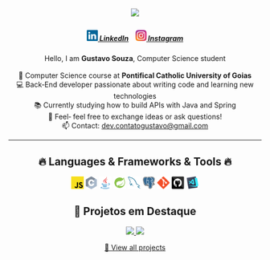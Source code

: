 <h1 align="center">
  <a href="https://git.io/typing-svg">
    <img src="https://readme-typing-svg.herokuapp.com/?lines=Hello,+There!+👋;This+is+Gustavo+Souza...;Nice+to+meet+you!&center=true&size=30">
  </a>
</h1>

<h5 align="center">
  <a href="https://www.linkedin.com/in/gustavosouzza/" title="LinkedIn"><img width="22" src="/images/linkedin.svg" /> LinkedIn</a> &nbsp;&nbsp;
  <a href="https://www.instagram.com/guhhzwq/" title="Instagram"><img width="22" src="/images/instagram.svg" /> Instagram</a>
</h5>

<p align="center">
  Hello, I am <strong>Gustavo Souza</strong>, Computer Science student<br><br>
  🔬 Computer Science course at <strong>Pontifical Catholic University of Goias</strong><br>
  💻 Back‑End developer passionate about writing code and learning new technologies<br>
  📚 Currently studying how to build APIs with Java and Spring<br>
  💬 Feel‑ feel free to exchange ideas or ask questions!<br>
  📫 Contact: <a href="mailto:dev.contatogustavo@gmail.com">dev.contatogustavo@gmail.com</a>
</p>

---

<h2 align="center">🔥 Languages & Frameworks & Tools 🔥</h2>

<p align="center">
  <img alt="JS"  height = "25"   src="./images/javascript.svg" />
  <img alt="C"  height = "25"   src="./images/c.svg" />
  <img alt="Java"    height = "25"  src="./images/java-original.svg"  />
  <img alt="Spring"  height = "25"   src="./images/spring.svg" />
  <img alt="Mysql"    height = "25"  src="./images/mysql.svg" />
  <img alt="Postgres" height = "25"  src="./images/postgresql.svg" />
  <img alt="Git"      height = "25"  src="./images/git-original.svg" />
  <img alt="GitHub"   height = "25"  src="./images/github.svg" />
  <img alt="VS Code"  height = "25"  src="./images/vscode.png" />
</p>

<h2 align="center">🚀 Projetos em Destaque</h2>

<p align="center">
  
  <a href="https://github.com/gxstavoqy/UserRegistrationAPI" title="Projeto 1">
    <img src="https://github-readme-stats.vercel.app/api/pin/?username=gxstavoqy&repo=UserRegistrationAPI&theme=react&border_radius=10" height="115" />
  </a>
  <a href="https://github.com/gustavosouzza/mini_sistema" title="Projeto 2">
    <img src="https://github-readme-stats.vercel.app/api/pin/?username=gxstavoqy&repo=mini_sistema&theme=react&border_radius=10" height="115" />
  </a>
</p>

<p align="center">
  <a href="https://github.com/gxstavoqy?tab=repositories" title="Mais projetos">🔎 View all projects</a>
</p>
